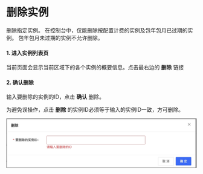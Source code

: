 # 删除实例
删除指定实例。 在控制台中，仅能删除按配置计费的实例及包年包月已过期的实例。 包年包月未过期的实例不允许删除。

#### 1. 进入实例列表页
当前页面会显示当前区域下的各个实例的概要信息。点击最右边的 **删除** 链接

#### 2. 确认删除
输入要删除的实例的ID，点击 **确认** 删除。 

为避免误操作，点击 **删除** 的实例ID必须等于输入的实例ID一致，方可删除。

![确认删除](../../../../../image/JCHDB/delete-instance.jpg)
